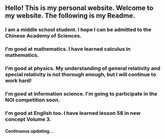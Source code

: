 ## Hello! This is my personal website. Welcome to my website. The following is my Readme.
### I am a middle school student. I hope I can be admitted to the Chinese Academy of Sciences.
### I'm good at mathematics. I have learned calculus in mathematics.
### I'm good at physics. My understanding of general relativity and special relativity is not thorough enough, but I will continue to work hard!
### I'm good at information science. I'm going to participate in the NOI competition soon.
### I'm good at English too. I have learned lesson 58 in new concept Volume 3.
#### Continuous updating...
